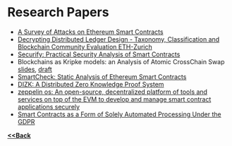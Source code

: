 # Research Papers

- [A Survey of Attacks on Ethereum Smart Contracts](https://eprint.iacr.org/2016/1007.pdf)
- [Decrypting Distributed Ledger Design - Taxonomy, Classification and Blockchain Community Evaluation ETH-Zurich](https://arxiv.org/pdf/1811.03419.pdf)
- [Securify: Practical Security Analysis of Smart Contracts](https://files.sri.inf.ethz.ch/website/papers/ccs18-securify.pdf)
- Blockchains as Kripke models: an Analysis of Atomic CrossChain Swap [slides](https://yoichihirai.com/isola.pdf), [draft](https://yoichihirai.com/isola-paper.pdf)
- [SmartCheck: Static Analysis of Ethereum Smart Contracts](https://orbilu.uni.lu/bitstream/10993/35862/1/smartcheck-paper.pdf)
- [DIZK: A Distributed Zero Knowledge Proof System](https://eprint.iacr.org/2018/691.pdf)
- [zeppelin os: An open-source, decentralized platform of tools and services on top of the EVM to develop and manage smart contract applications securely](https://zeppelinos.org/zeppelin_os_whitepaper.pdf)
- [Smart Contracts as a Form of Solely Automated Processing Under the GDPR](https://papers.ssrn.com/sol3/papers.cfm?abstract_id=3311370#)

**[<<Back](https://aabdulwahed.github.io/scs)**
